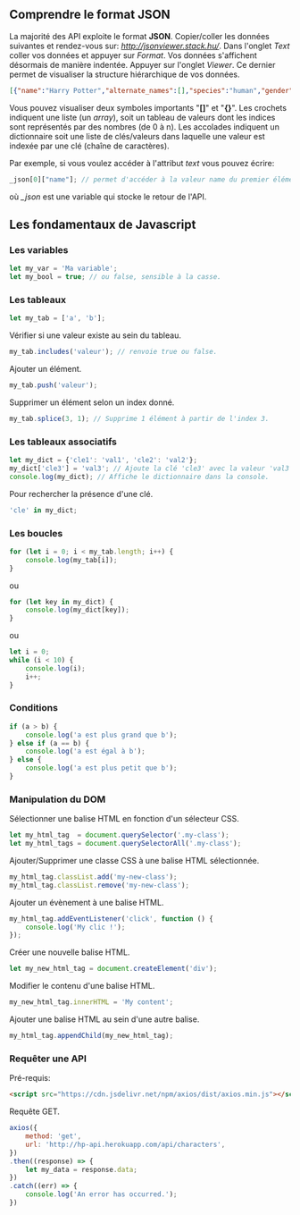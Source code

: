 ## Comprendre le format JSON

La majorité des API exploite le format **JSON**. Copier/coller les données suivantes et rendez-vous sur: *http://jsonviewer.stack.hu/*. Dans l'onglet *Text* coller vos données et appuyer sur *Format*. Vos données s'affichent désormais de manière indentée. Appuyer sur l'onglet *Viewer*. Ce dernier permet de visualiser la structure hiérarchique de vos données.

```json
[{"name":"Harry Potter","alternate_names":[],"species":"human","gender":"male","house":"Gryffindor","dateOfBirth":"31-07-1980","yearOfBirth":1980,"wizard":true,"ancestry":"half-blood","eyeColour":"green","hairColour":"black","wand":{"wood":"holly","core":"phoenix feather","length":11},"patronus":"stag","hogwartsStudent":true,"hogwartsStaff":false,"actor":"Daniel Radcliffe","alternate_actors":[],"alive":true,"image":"https://hp-api.herokuapp.com/images/harry.jpg"},{"name":"Hermione Granger","alternate_names":[],"species":"human","gender":"female","house":"Gryffindor","dateOfBirth":"19-09-1979","yearOfBirth":1979,"wizard":true,"ancestry":"muggleborn","eyeColour":"brown","hairColour":"brown","wand":{"wood":"vine","core":"dragon heartstring","length":""},"patronus":"otter","hogwartsStudent":true,"hogwartsStaff":false,"actor":"Emma Watson","alternate_actors":[],"alive":true,"image":"https://hp-api.herokuapp.com/images/hermione.jpeg"}]
```

Vous pouvez visualiser deux symboles importants "**[]**" et "**{}**". Les crochets indiquent une liste (un *array*), soit un tableau de valeurs dont les indices sont représentés par des nombres (de 0 à n). Les accolades indiquent un dictionnaire soit une liste de clés/valeurs dans laquelle une valeur est indexée par une clé (chaîne de caractères).

Par exemple, si vous voulez accéder à l'attribut *text* vous pouvez écrire:

```javascript
_json[0]["name"]; // permet d'accéder à la valeur name du premier élément du tableau.
```

où *_json* est une variable qui stocke le retour de l'API.

## Les fondamentaux de Javascript

### Les variables

```javascript
let my_var = 'Ma variable';
let my_bool = true; // ou false, sensible à la casse.
```

### Les tableaux

```javascript
let my_tab = ['a', 'b'];
```

Vérifier si une valeur existe au sein du tableau.

```javascript
my_tab.includes('valeur'); // renvoie true ou false.
```

Ajouter un élément.

```javascript
my_tab.push('valeur');
```

Supprimer un élément selon un index donné.

```javascript
my_tab.splice(3, 1); // Supprime 1 élément à partir de l'index 3.
```

### Les tableaux associatifs

```javascript
let my_dict = {'cle1': 'val1', 'cle2': 'val2'};
my_dict['cle3'] = 'val3'; // Ajoute la clé 'cle3' avec la valeur 'val3'.
console.log(my_dict); // Affiche le dictionnaire dans la console.
```

Pour rechercher la présence d'une clé.

```javascript
'cle' in my_dict;
```

### Les boucles

```javascript
for (let i = 0; i < my_tab.length; i++) {
    console.log(my_tab[i]);
}
```

ou

```javascript
for (let key in my_dict) {
    console.log(my_dict[key]);
}
```

ou

```javascript
let i = 0;
while (i < 10) {
    console.log(i);
    i++;
}
```

### Conditions

```javascript
if (a > b) {
    console.log('a est plus grand que b');
} else if (a == b) {
    console.log('a est égal à b');
} else {
    console.log('a est plus petit que b');
}
```

### Manipulation du DOM

Sélectionner une balise HTML en fonction d'un sélecteur CSS.

```javascript
let my_html_tag  = document.querySelector('.my-class');
let my_html_tags = document.querySelectorAll('.my-class');
```

Ajouter/Supprimer une classe CSS à une balise HTML sélectionnée.

```javascript
my_html_tag.classList.add('my-new-class');
my_html_tag.classList.remove('my-new-class');
```

Ajouter un évènement à une balise HTML.

```javascript
my_html_tag.addEventListener('click', function () {
    console.log('My clic !');
});
```

Créer une nouvelle balise HTML.

```javascript
let my_new_html_tag = document.createElement('div');
```

Modifier le contenu d'une balise HTML.

```javascript
my_new_html_tag.innerHTML = 'My content';
```

Ajouter une balise HTML au sein d'une autre balise.

```javascript
my_html_tag.appendChild(my_new_html_tag);
```

### Requêter une API

Pré-requis:

```html
<script src="https://cdn.jsdelivr.net/npm/axios/dist/axios.min.js"></script>
```

Requête GET.

```javascript
axios({
    method: 'get',
    url: 'http://hp-api.herokuapp.com/api/characters',
})
.then((response) => {
    let my_data = response.data;
})
.catch((err) => {
    console.log('An error has occurred.');
})
```
